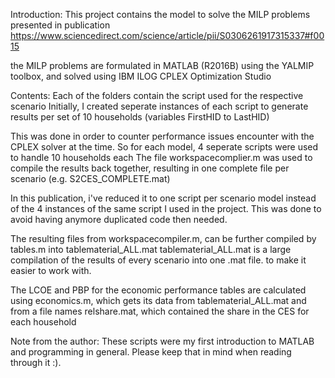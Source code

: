 Introduction:
This project contains the model to solve the MILP problems presented in publication
https://www.sciencedirect.com/science/article/pii/S0306261917315337#f0015

the MILP problems are formulated in MATLAB (R2016B) using the YALMIP toolbox, and solved using IBM ILOG CPLEX Optimization Studio 

Contents:
Each of the folders contain the script used for the respective scenario
Initially, I created seperate instances of each script to generate results per set of 10 households (variables FirstHID to LastHID)

This was done in order to counter performance issues encounter with the CPLEX solver at the time.
So for each model, 4 seperate scripts were used to handle 10 households each
The file workspacecomplier.m was used to compile the results back together, resulting in one complete file per scenario (e.g. S2CES_COMPLETE.mat)

In this publication, i've reduced it to one script per scenario model instead of the 4 instances of the same script I used in the project. 
This was done to avoid having anymore duplicated code then needed.

The resulting files from workspacecompiler.m, can be further compiled by tables.m into tablematerial_ALL.mat
tablematerial_ALL.mat is a large compilation of the results of every scenario into one .mat file. to make it easier to work with.

The LCOE and PBP for the economic performance tables are calculated using economics.m, which gets its data from tablematerial_ALL.mat and from a file names relshare.mat, which contained the share in the CES for each household

Note from the author:
These scripts were my first introduction to MATLAB and programming in general. Please keep that in mind when reading through it :). 

